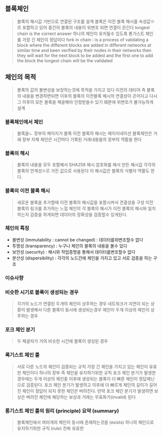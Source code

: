 
## 블록체인
> 블록의 해시값 기반으로 연결된 구조를 설계
> 블록은 이전 블록 해시를 속성값ㅇ르 포함하고 있어 중간의 블록의 내용이 위변조 되면 연결이 끈긴다
> longest chain is the correct answer
> 하나의 체인이 유지될수 있도록 롱기스트 체인 룰 가장 긴 체인이 정답이다
> fork in chain : is a process of validating a block where the different blocks are added in different networks at similar time and been verified by their nodes in their networks then they will wait for the next block to be added and the first one to add the block the longest chain will be the validated


## 체인의 목적
> 블록의 값의 불변성을 보장하는것에 목적을 가지고 있다
> 이전의 데티어 즉 블록의 내용을 변경하면되면 이후의 블록의 이전블록 해시의 연결성이 끈어지고 다시 그 이후의 모든 블록을 채굴해야 인정받을수 있기 떄문에 위변조가 불가능하게 설계

### 블록체인에서 체인
> 블록을ㄴ 장부의 페이지가 블록
> 이전 블록의 해시는 페이지네이션
> 블록체인은 거래 장부 자체 
> 체인은 시간마다 기록된 거래내용들의 장부의 역활을 한다

### 블록의 해시
> 블록의 내용을 모두 포함해서 SHA256 해시 암호화를 해서 만든 해시값
> 각각의 블록의 연계성ㅇ르 가진 값으로 사용된다
> 이 해시값은 블록의 식별자 역활도 한다.

### 블록의 이전 블록 해시
> 새로운 블록을 추가할때 이전 블록의 해시값을 포함시켜서 견결성을 구성
> 이전 블록의 링크를 추가하는 느낌
> 체인의 각 블록의 해시가 이전 블록의 해시와 일치하는지 검증을 하게되면 데이터의 정확성을 검증할수 있게된다.

### 체인의 특징
- 불변성 (immutability : cannot be changed) : 데이터를위변조할수 없다
- 투명성 (transparency) : 누구나 체인의 블록의 내용을 볼수 있다
- 보안성 (security) : 해시와 작업증명을 통해서 데이터를변조할수 없다
- 분산성 (dispersibility) : 각각의 노드간에 체인을 가지고 있고 서로 검증을 하는 구조

### 이슈사향

### 비슷한 시기로 블록이 생성되는 경우
> 각가의 노드가 연결된 두개의 체인이 상주하는 경우
> 네트워크가 지연이 되는 상황이 발생해서 다른 블록이 동시에 생성되는경우 체인이 두개 이상의 체인이 상주하는 경우

### 포크 체인 분기
> 두 채굴자가 거의 비슷한 시간에 블록이 생성된 경우

### 록기스트 체인 룰 
> 서로 다른 노드의 체인이 검증되는 규칙
> 가장 긴 체인을 가지고 있는 체인이 유효한 체인이다
> 하나의 장부 즉 체인을 유지하기위한 규칙
> 포크 체인 분기가 발생한 경우에는 두개 이상의 체인중 이후에 생성되는 블록이 더 빠른 체인이 정답체닌으로 검증된다.
> 포크 체인 분기가 발생하고 이후에 더 빠르게 체인의 길이가 길어진 체인이 정답이 되지 못한 체인은 버려진다.
> 만약 포크 체인 분기가 발생하면 보상은 벼려진 체인에 해당하는 보상과 거래는 무효화가(invalid) 된다
> 
### 롱기스트 체인 룰의 원리 (principle) 요약 (summary)
> 블록체인에서 여러개의 체인이 동시에 존재하는것을 (exists) 하나의 체인으로 유지하기위한 규칙 (rule)
> 진짜 유효한 
